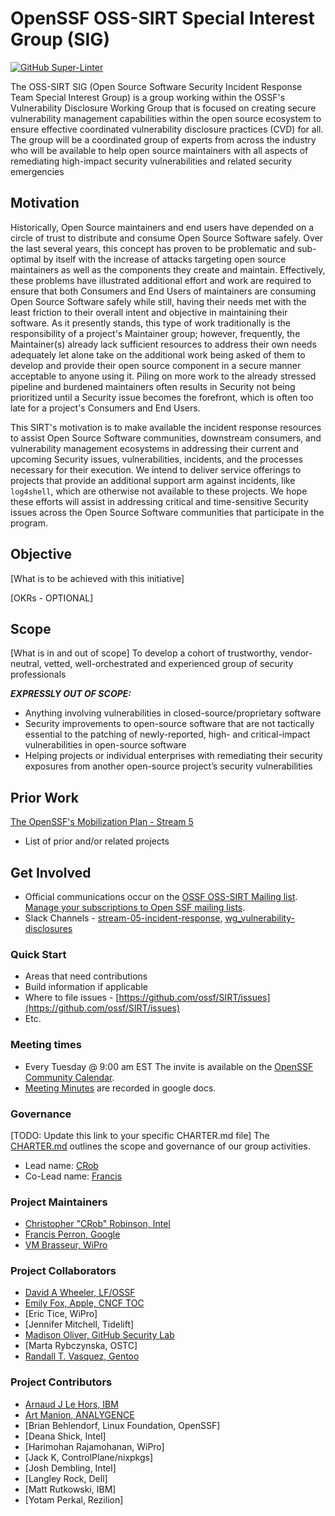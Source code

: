 # OpenSSF OSS-SIRT Special Interest Group (SIG)

[![GitHub Super-Linter](https://github.com/ossf/sirt/workflows/Lint%20Code%20Base/badge.svg)](https://github.com/marketplace/actions/super-linter)

The OSS-SIRT SIG (Open Source Software Security Incident Response Team Special Interest Group) is a group working within the OSSF's Vulnerability Disclosure Working Group that is focused on creating secure vulnerability management capabilities within the open source ecosystem to ensure effective coordinated vulnerability disclosure practices (CVD) for all. The group will be a coordinated group of experts from across the industry who will be available to help
open source maintainers with all aspects of remediating high-impact security vulnerabilities and related security emergencies

## Motivation

Historically, Open Source maintainers and end users have depended on a circle of trust to distribute and consume Open Source Software safely. Over the last several years, this concept has proven to be problematic and sub-optimal by itself with the increase of attacks targeting open source maintainers as well as the components they create and maintain. Effectively, these problems have illustrated additional effort and work are required to ensure that both Consumers and End Users of maintainers are consuming Open Source Software safely while still, having their needs met with the least friction to their overall intent and objective in maintaining their software. As it presently stands, this type of work traditionally is the responsibility of a project's Maintainer group; however, frequently, the Maintainer(s) already lack sufficient resources to address their own needs adequately let alone take on the additional work being asked of them to develop and provide their open source component in a secure manner acceptable to anyone using it. Piling on more work to the already stressed pipeline and burdened maintainers often results in Security not being prioritized until a Security issue becomes the forefront, which is often too late for a project's Consumers and End Users.

This SIRT's motivation is to make available the incident response resources to assist Open Source Software communities, downstream consumers, and vulnerability management ecosystems in addressing their current and upcoming Security issues, vulnerabilities, incidents, and the processes necessary for their execution. We intend to deliver service offerings to projects that provide an additional support arm against incidents, like `log4shell`, which are otherwise not available to these projects. We hope these efforts will assist in addressing critical and time-sensitive Security issues across the Open Source Software communities that participate in the program.

## Objective

[What is to be achieved with this initiative]

[OKRs - OPTIONAL]

## Scope

[What is in and out of scope]
To develop a cohort of trustworthy, vendor-neutral, vetted, well-orchestrated and experienced group of security professionals

**_EXPRESSLY OUT OF SCOPE:_**

- Anything involving vulnerabilities in closed-source/proprietary software
- Security improvements to open-source software that are not tactically essential to the
  patching of newly-reported, high- and critical-impact vulnerabilities in open-source
  software
- Helping projects or individual enterprises with remediating their security exposures
  from another open-source project’s security vulnerabilities

## Prior Work

[The OpenSSF's Mobilization Plan - Stream 5](https://8112310.fs1.hubspotusercontent-na1.net/hubfs/8112310/OpenSSF/White%20House%20OSS%20Mobilization%20Plan.pdf?hsCtaTracking=3b79d59d-e8d3-4c69-a67b-6b87b325313c%7C7a1a8b01-65ae-4bac-b97c-071dac09a2d8)

- List of prior and/or related projects

## Get Involved

- Official communications occur on the [OSSF OSS-SIRT Mailing list](https://lists.openssf.org/g/openssf-sig-osssirt/topics).  
  [Manage your subscriptions to Open SSF mailing lists](https://lists.openssf.org/g/main/subgroups).
- Slack Channels - [stream-05-incident-response](https://openssf.slack.com/messages/stream-05-vulnerability-disclosure),
  [wg_vulnerability-disclosures](https://openssf.slack.com/messages/wg_vulnerability_disclosures)

### Quick Start

- Areas that need contributions
- Build information if applicable
- Where to file issues - [https://github.com/ossf/SIRT/issues](https://github.com/ossf/SIRT/issues)
- Etc.

### Meeting times

- Every Tuesday @ 9:00 am EST The invite is available on the [OpenSSF Community Calendar](https://calendar.google.com/calendar?cid=czYzdm9lZmhwNWk5cGZsdGI1cTY3bmdwZXNAZ3JvdXAuY2FsZW5kYXIuZ29vZ2xlLmNvbQ).
- [Meeting Minutes](https://docs.google.com/document/d/15QhHFNza_kFb5OadcHV-c1yKATI4-dPfqBFIG0zjbUA/edit#) are recorded in google docs.

### Governance

[TODO: Update this link to your specific CHARTER.md file]
The [CHARTER.md](https://github.com/ossf/project-template/blob/main/CHARTER.md) outlines the scope and governance of our group activities.

- Lead name: [CRob](https://github.com/SecurityCRob)
- Co-Lead name: [Francis](https://github.com/u269c)

### Project Maintainers

- [Christopher "CRob" Robinson, Intel](https://github.com/SecurityCRob)
- [Francis Perron, Google](https://github.com/u269c)
- [VM Brasseur, WiPro](https://github.com/)

### Project Collaborators

- [David A Wheeler, LF/OSSF](https://github.com/david-a-wheeler)
- [Emily Fox, Apple, CNCF TOC](https://github.com/TheFoxAtWork)
- [Eric Tice, WiPro]
- [Jennifer Mitchell, Tidelift]
- [Madison Oliver, GitHub Security Lab](https://github.com/)
- [Marta Rybczynska, OSTC]
- [Randall T. Vasquez, Gentoo](https://github.com/ran-dall)

### Project Contributors

- [Arnaud J Le Hors, IBM](https://github.com/lehors)
- [Art Manion, ANALYGENCE](https://github.com/zmanion)
- [Brian Behlendorf, Linux Foundation, OpenSSF]
- [Deana Shick, Intel]
- [Harimohan Rajamohanan, WiPro]
- [Jack K, ControlPlane/nixpkgs]
- [Josh Dembling, Intel]
- [Langley Rock, Dell]
- [Matt Rutkowski, IBM]
- [Yotam Perkal, Rezilion]
